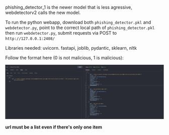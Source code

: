 phishing_detector_1 is the newer model that is less agressive, webdetectorv2 calls the new model.

To run the python webapp, download both ```phishing_detector.pkl``` and ```webdetector.py```, point to the correct local path of ```phishing_detector.pkl``` then run ```webdetector.py```, submit requests via POST to ```http://127.0.0.1:2408/```   

Libraries needed: uvicorn. fastapi, joblib, pydantic, sklearn, nltk

Follow the format here (0 is not malicious, 1 is malicious):

![](Screenshot_1.png)

**url must be a list even if there's only one item**
